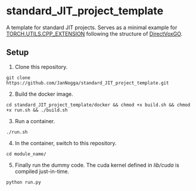 # standard_JIT_project_template
A template for standard JIT projects. Serves as a minimal example for [TORCH.UTILS.CPP_EXTENSION](https://pytorch.org/docs/stable/cpp_extension.html#torch-utils-cpp-extension) following the structure of [DirectVoxGO](https://github.com/sunset1995/DirectVoxGO).

## Setup

1. Clone this repository.
```console
git clone https://github.com/JanNogga/standard_JIT_project_template.git
```
2. Build the docker image.
```console
cd standard_JIT_project_template/docker && chmod +x build.sh && chmod +x run.sh && ./build.sh
```
3. Run a container.
```console
./run.sh
```
4. In the container, switch to this repository.
```console
cd module_name/
```
5. Finally run the dummy code. The cuda kernel defined in *lib/cuda* is compiled just-in-time.
```console
python run.py
```
